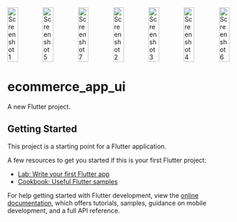 <div style="display:flex; justify-content:space-between;">
    <img src="https://github.com/SELSHA-CS/ecommerce_app_ui/assets/142321043/73843556-088f-4557-87e6-717a6c5c96e8" alt="Screenshot 1" width="30%">
    <img src="https://github.com/SELSHA-CS/ecommerce_app_ui/assets/142321043/3f001391-6ccf-4f4f-9fb7-474627caa4dd" alt="Screenshot 5" width="30%">
    <img src="https://github.com/SELSHA-CS/ecommerce_app_ui/assets/142321043/af320516-f254-4869-830d-7c86a3950a25" alt="Screenshot 7" width="30%">
    <img src="https://github.com/SELSHA-CS/ecommerce_app_ui/assets/142321043/a6bcea26-cbcc-412f-b4a7-52dacc062c1b" alt="Screenshot 2" width="30%">
    <img src="https://github.com/SELSHA-CS/ecommerce_app_ui/assets/142321043/f8739cc0-84df-4f8b-b88f-3ac37eb21959" alt="Screenshot 3" width="30%">
    <img src="https://github.com/SELSHA-CS/ecommerce_app_ui/assets/142321043/d7b80487-85fe-4d11-87c9-4a0d6f05e1f2" alt="Screenshot 4" width="30%">
    <img src="https://github.com/SELSHA-CS/ecommerce_app_ui/assets/142321043/73843556-088f-4557-87e6-717a6c5c96e8" alt="Screenshot 6" width="30%">
</div>


# ecommerce_app_ui

A new Flutter project.

## Getting Started

This project is a starting point for a Flutter application.

A few resources to get you started if this is your first Flutter project:

- [Lab: Write your first Flutter app](https://docs.flutter.dev/get-started/codelab)
- [Cookbook: Useful Flutter samples](https://docs.flutter.dev/cookbook)

For help getting started with Flutter development, view the
[online documentation](https://docs.flutter.dev/), which offers tutorials,
samples, guidance on mobile development, and a full API reference.

